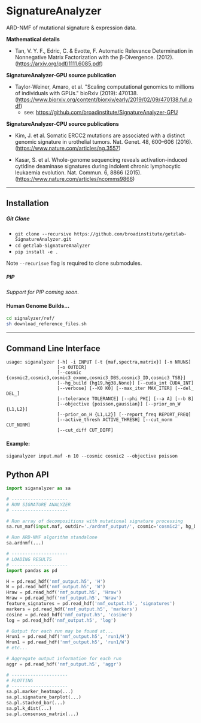 # SignatureAnalyzer

ARD-NMF of mutational signature &amp; expression data.




**Mathematical details**
* Tan, V. Y. F., Edric, C.  & Evotte, F. Automatic Relevance Determination in Nonnegative Matrix Factorization with the β-Divergence. (2012). (https://arxiv.org/pdf/1111.6085.pdf)

**SignatureAnalyzer-GPU source publication**
* Taylor-Weiner, Amaro, et al. "Scaling computational genomics to millions of individuals with GPUs." bioRxiv (2019): 470138. (https://www.biorxiv.org/content/biorxiv/early/2019/02/09/470138.full.pdf)
  * see: https://github.com/broadinstitute/SignatureAnalyzer-GPU

**SignatureAnalyzer-CPU source publications**
* Kim, J. et al. Somatic ERCC2 mutations are associated with a distinct genomic signature in urothelial tumors. Nat. Genet. 48, 600–606 (2016). (https://www.nature.com/articles/ng.3557)

* Kasar, S. et al. Whole-genome sequencing reveals activation-induced cytidine deaminase signatures during indolent chronic lymphocytic leukaemia evolution. Nat. Commun. 6, 8866 (2015). (https://www.nature.com/articles/ncomms9866)


---
## Installation

##### Git Clone

* `git clone --recursive https://github.com/broadinstitute/getzlab-SignatureAnalyzer.git`
* `cd getzlab-SignatureAnalyzer`
* `pip install -e .`

Note `--recurisve` flag is required to clone submodules.


##### PIP

_Support for PIP coming soon._


#### Human Genome Builds...

```bash
cd signalyzer/ref/
sh download_reference_files.sh
```


---
## Command Line Interface

```
usage: siganalyzer [-h] -i INPUT [-t {maf,spectra,matrix}] [-n NRUNS]
                   [-o OUTDIR]
                   [--cosmic {cosmic2,cosmic3,cosmic3_exome,cosmic3_DBS,cosmic3_ID,cosmic3_TSB}]
                   [--hg_build {hg19,hg38,None}] [--cuda_int CUDA_INT]
                   [--verbose] [--K0 K0] [--max_iter MAX_ITER] [--del_ DEL_]
                   [--tolerance TOLERANCE] [--phi PHI] [--a A] [--b B]
                   [--objective {poisson,gaussian}] [--prior_on_W {L1,L2}]
                   [--prior_on_H {L1,L2}] [--report_freq REPORT_FREQ]
                   [--active_thresh ACTIVE_THRESH] [--cut_norm CUT_NORM]
                   [--cut_diff CUT_DIFF]
```

#### Example:

```
siganalyzer input.maf -n 10 --cosmic cosmic2 --objective poisson
```


## Python API

```python
import siganalyzer as sa

# ---------------------
# RUN SIGNATURE ANALYZER
# ---------------------

# Run array of decompositions with mutational signature processing
sa.run_maf(input.maf, outdir='./ardnmf_output/', cosmic='cosmic2', hg_build='hg19', nruns=10)

# Run ARD-NMF algorithm standalone
sa.ardnmf(...)

# ---------------------
# LOADING RESULTS
# ---------------------
import pandas as pd

H = pd.read_hdf('nmf_output.h5', 'H')
W = pd.read_hdf('nmf_output.h5', 'W')
Hraw = pd.read_hdf('nmf_output.h5', 'Hraw')
Wraw = pd.read_hdf('nmf_output.h5', 'Wraw')
feature_signatures = pd.read_hdf('nmf_output.h5', 'signatures')
markers = pd.read_hdf('nmf_output.h5', 'markers')
cosine = pd.read_hdf('nmf_output.h5', 'cosine')
log = pd.read_hdf('nmf_output.h5', 'log')

# Output for each run may be found at...
Hrun1 = pd.read_hdf('nmf_output.h5', 'run1/H')
Wrun1 = pd.read_hdf('nmf_output.h5', 'run1/W')
# etc...

# Aggregate output information for each run
aggr = pd.read_hdf('nmf_output.h5', 'aggr')

# ---------------------
# PLOTTING
# ---------------------
sa.pl.marker_heatmap(...)
sa.pl.signature_barplot(...)
sa.pl.stacked_bar(...)
sa.pl.k_dist(...)
sa.pl.consensus_matrix(...)

```
